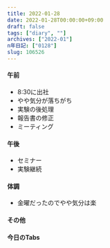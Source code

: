 ```yaml
---
title: 2022-01-28
date: 2022-01-28T00:00:00+09:00
draft: false
tags: ["diary", ""]
archives: ["2022-01"]
n年日記: ["0128"]
slug: 106526
---
```

#### 午前
- 8:30に出社
- やや気分が落ちがち
- 実験の後処理
- 報告書の修正
- ミーティング
#### 午後
- セミナー
- 実験継続
#### 体調
- 金曜だったのでやや気分は楽
#### その他
#### 今日のTabs